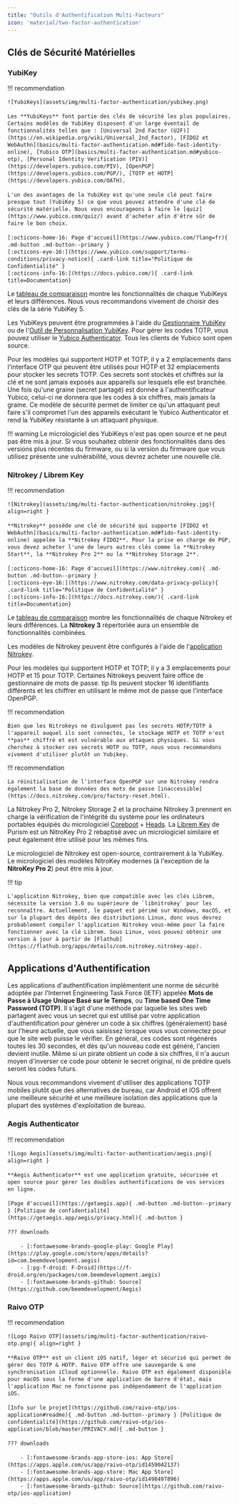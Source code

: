 ```yaml
---
title: "Outils d'Authentification Multi-Facteurs"
icon: 'material/two-factor-authentication'
---
```


## Clés de Sécurité Matérielles

### YubiKey

!!! recommendation

    ![YubiKeys](assets/img/multi-factor-authentication/yubikey.png)
    
    Les **YubiKeys** font partie des clés de sécurité les plus populaires. Certains modèles de YubiKey disposent d'un large éventail de fonctionnalités telles que : [Universal 2nd Factor (U2F)](https://en.wikipedia.org/wiki/Universal_2nd_Factor), [FIDO2 et WebAuthn](basics/multi-factor-authentication.md#fido-fast-identity-online), [Yubico OTP](basics/multi-factor-authentication.md#yubico-otp), [Personal Identity Verification (PIV)](https://developers.yubico.com/PIV), [OpenPGP](https://developers.yubico.com/PGP/), [TOTP et HOTP](https://developers.yubico.com/OATH).
    
    L'un des avantages de la YubiKey est qu'une seule clé peut faire presque tout (YubiKey 5) ce que vous pouvez attendre d'une clé de sécurité matérielle. Nous vous encourageons à faire le [quiz](https://www.yubico.com/quiz/) avant d'acheter afin d'être sûr de faire le bon choix.
    
    [:octicons-home-16: Page d'accueil](https://www.yubico.com/?lang=fr){ .md-button .md-button--primary }
    [:octicons-eye-16:](https://www.yubico.com/support/terms-conditions/privacy-notice){ .card-link title="Politique de Confidentialité" }
    [:octicons-info-16:](https://docs.yubico.com/){ .card-link title=Documentation}

Le [tableau de comparaison](https://www.yubico.com/store/compare/) montre les fonctionnalités de chaque YubiKeys et leurs différences. Nous vous recommandons vivement de choisir des clés de la série YubiKey 5.

Les YubiKeys peuvent être programmées à l'aide du [Gestionnaire YubiKey](https://www.yubico.com/support/download/yubikey-manager/) ou de l'[Outil de Personnalisation YubiKey](https://www.yubico.com/support/download/yubikey-personalization-tools/). Pour gérer les codes TOTP, vous pouvez utiliser le [Yubico Authenticator](https://www.yubico.com/products/yubico-authenticator/). Tous les clients de Yubico sont open source.

Pour les modèles qui supportent HOTP et TOTP, il y a 2 emplacements dans l'interface OTP qui peuvent être utilisés pour HOTP et 32 emplacements pour stocker les secrets TOTP. Ces secrets sont stockés et chiffrés sur la clé et ne sont jamais exposés aux appareils sur lesquels elle est branchée. Une fois qu'une graine (secret partagé) est donnée à l'authentificateur Yubico, celui-ci ne donnera que les codes à six chiffres, mais jamais la graine. Ce modèle de sécurité permet de limiter ce qu'un attaquant peut faire s'il compromet l'un des appareils exécutant le Yubico Authenticator et rend la YubiKey résistante à un attaquant physique.

!!! warning
    Le micrologiciel des YubiKeys n'est pas open source et ne peut pas être mis à jour. Si vous souhaitez obtenir des fonctionnalités dans des versions plus récentes du firmware, ou si la version du firmware que vous utilisez présente une vulnérabilité, vous devrez acheter une nouvelle clé.

### Nitrokey / Librem Key

!!! recommendation

    ![Nitrokey](assets/img/multi-factor-authentication/nitrokey.jpg){ align=right }
    
    **Nitrokey** possède une clé de sécurité qui supporte [FIDO2 et WebAuthn](basics/multi-factor-authentication.md#fido-fast-identity-online) appelée la **Nitrokey FIDO2**. Pour la prise en charge de PGP, vous devez acheter l'une de leurs autres clés comme la **Nitrokey Start**, la **Nitrokey Pro 2** ou la **Nitrokey Storage 2**.
    
    [:octicons-home-16: Page d'accueil](https://www.nitrokey.com){ .md-button .md-button--primary }
    [:octicons-eye-16:](https://www.nitrokey.com/data-privacy-policy){ .card-link title="Politique de Confidentialité" }
    [:octicons-info-16:](https://docs.nitrokey.com/){ .card-link title=Documentation}

Le [tableau de comparaison](https://www.nitrokey.com/#comparison) montre les fonctionnalités de chaque Nitrokey et leurs différences. La **Nitrokey 3** répertoriée aura un ensemble de fonctionnalités combinées.

Les modèles de Nitrokey peuvent être configurés à l'aide de l'[application Nitrokey](https://www.nitrokey.com/download).

Pour les modèles qui supportent HOTP et TOTP, il y a 3 emplacements pour HOTP et 15 pour TOTP. Certaines Nitrokeys peuvent faire office de gestionnaire de mots de passe. tip Ils peuvent stocker 16 identifiants différents et les chiffrer en utilisant le même mot de passe que l'interface OpenPGP.

!!! recommendation

    Bien que les Nitrokeys ne divulguent pas les secrets HOTP/TOTP à l'appareil auquel ils sont connectés, le stockage HOTP et TOTP n'est **pas** chiffré et est vulnérable aux attaques physiques. Si vous cherchez à stocker ces secrets HOTP ou TOTP, nous vous recommandons vivement d'utiliser plutôt un Yubikey.

!!! recommendation

    La réinitialisation de l'interface OpenPGP sur une Nitrokey rendra également la base de données des mots de passe [inaccessible](https://docs.nitrokey.com/pro/factory-reset.html).

 La Nitrokey Pro 2, Nitrokey Storage 2 et la prochaine Nitrokey 3 prennent en charge la vérification de l'intégrité du système pour les ordinateurs portables équipés du micrologiciel [Coreboot](https://www.coreboot.org/) + [Heads](https://osresearch.net/). La [Librem Key](https://puri.sm/products/librem-key/) de Purism est un NitroKey Pro 2 rebaptisé avec un micrologiciel similaire et peut également être utilisé pour les mêmes fins.

Le micrologiciel de Nitrokey est open-source, contrairement à la YubiKey. Le micrologiciel des modèles NitroKey modernes (à l'exception de la **NitroKey Pro 2**) peut être mis à jour.

!!! tip

    L'application Nitrokey, bien que compatible avec les clés Librem, nécessite la version 3.6 ou supérieure de `libnitrokey` pour les reconnaître. Actuellement, le paquet est périmé sur Windows, macOS, et sur la plupart des dépôts des distributions Linux, donc vous devrez probablement compiler l'application Nitrokey vous-même pour la faire fonctionner avec la clé Librem. Sous Linux, vous pouvez obtenir une version à jour à partir de [Flathub](https://flathub.org/apps/details/com.nitrokey.nitrokey-app).

## Applications d'Authentification

Les applications d'authentification implémentent une norme de sécurité adoptée par l'Internet Engineering Task Force (IETF) appelée **Mots de Passe à Usage Unique Basé sur le Temps**, ou **Time based One Time Password (TOTP)**. Il s'agit d'une méthode par laquelle les sites web partagent avec vous un secret qui est utilisé par votre application d'authentification pour générer un code à six chiffres (généralement) basé sur l'heure actuelle, que vous saisissez lorsque vous vous connectez pour que le site web puisse le vérifier. En général, ces codes sont régénérés toutes les 30 secondes, et dès qu'un nouveau code est généré, l'ancien devient inutile. Même si un pirate obtient un code à six chiffres, il n'a aucun moyen d'inverser ce code pour obtenir le secret original, ni de prédire quels seront les codes futurs.

Nous vous recommandons vivement d'utiliser des applications TOTP mobiles plutôt que des alternatives de bureau, car Android et IOS offrent une meilleure sécurité et une meilleure isolation des applications que la plupart des systèmes d'exploitation de bureau.

### Aegis Authenticator

!!! recommendation

    ![Logo Aegis](assets/img/multi-factor-authentication/aegis.png){ align=right }
    
    **Aegis Authenticator** est une application gratuite, sécurisée et open source pour gérer les doubles authentifications de vos services en ligne.
    
    [Page d'accueil](https://getaegis.app){ .md-button .md-button--primary } [Politique de confidentialité](https://getaegis.app/aegis/privacy.html){ .md-button }
    
    ??? downloads
    
        - [:fontawesome-brands-google-play: Google Play](https://play.google.com/store/apps/details?id=com.beemdevelopment.aegis)
        - [:pg-f-droid: F-Droid](https://f-droid.org/en/packages/com.beemdevelopment.aegis)
        - [:fontawesome-brands-github: Source](https://github.com/beemdevelopment/Aegis)

### Raivo OTP

!!! recommendation

    ![Logo Raivo OTP](assets/img/multi-factor-authentication/raivo-otp.png){ align=right }
    
    **Raivo OTP** est un client iOS natif, léger et sécurisé qui permet de gérer des TOTP & HOTP. Raivo OTP offre une sauvegarde & une synchronisation iCloud optionnelle. Raivo OTP est également disponible pour macOS sous la forme d'une application de barre d'état, mais l'application Mac ne fonctionne pas indépendamment de l'application iOS.
    
    [Info sur le projet](https://github.com/raivo-otp/ios-application#readme){ .md-button .md-button--primary } [Politique de confidentialité](https://github.com/raivo-otp/ios-application/blob/master/PRIVACY.md){ .md-button }
    
    ??? downloads
    
        - [:fontawesome-brands-app-store-ios: App Store](https://apps.apple.com/us/app/raivo-otp/id1459042137)
        - [:fontawesome-brands-app-store: Mac App Store](https://apps.apple.com/us/app/raivo-otp/id1498497896)
        - [:fontawesome-brands-github: Source](https://github.com/raivo-otp/ios-application)

